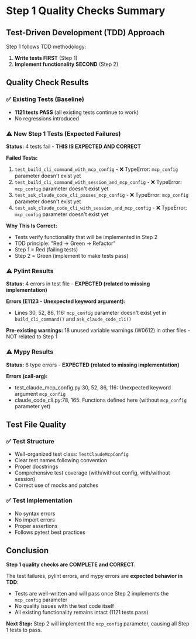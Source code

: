 # Step 1 Quality Checks Summary

## Test-Driven Development (TDD) Approach

Step 1 follows TDD methodology:
1. **Write tests FIRST** (Step 1)
2. **Implement functionality SECOND** (Step 2)

## Quality Check Results

### ✅ Existing Tests (Baseline)
- **1121 tests PASS** (all existing tests continue to work)
- No regressions introduced

### ⚠️ New Step 1 Tests (Expected Failures)
**Status:** 4 tests fail - **THIS IS EXPECTED AND CORRECT**

**Failed Tests:**
1. `test_build_cli_command_with_mcp_config` - ❌ TypeError: `mcp_config` parameter doesn't exist yet
2. `test_build_cli_command_with_session_and_mcp_config` - ❌ TypeError: `mcp_config` parameter doesn't exist yet
3. `test_ask_claude_code_cli_passes_mcp_config` - ❌ TypeError: `mcp_config` parameter doesn't exist yet
4. `test_ask_claude_code_cli_with_session_and_mcp_config` - ❌ TypeError: `mcp_config` parameter doesn't exist yet

**Why This Is Correct:**
- Tests verify functionality that will be implemented in Step 2
- TDD principle: "Red → Green → Refactor"
- Step 1 = Red (failing tests)
- Step 2 = Green (implement to make tests pass)

### ⚠️ Pylint Results
**Status:** 4 errors in test file - **EXPECTED (related to missing implementation)**

**Errors (E1123 - Unexpected keyword argument):**
- Lines 30, 52, 86, 116: `mcp_config` parameter doesn't exist yet in `build_cli_command()` and `ask_claude_code_cli()`

**Pre-existing warnings:** 18 unused variable warnings (W0612) in other files - NOT related to Step 1

### ⚠️ Mypy Results
**Status:** 6 type errors - **EXPECTED (related to missing implementation)**

**Errors (call-arg):**
- test_claude_mcp_config.py:30, 52, 86, 116: Unexpected keyword argument `mcp_config`
- claude_code_cli.py:78, 165: Functions defined here (without `mcp_config` parameter yet)

## Test File Quality

### ✅ Test Structure
- Well-organized test class: `TestClaudeMcpConfig`
- Clear test names following convention
- Proper docstrings
- Comprehensive test coverage (with/without config, with/without session)
- Correct use of mocks and patches

### ✅ Test Implementation
- No syntax errors
- No import errors
- Proper assertions
- Follows pytest best practices

## Conclusion

**Step 1 quality checks are COMPLETE and CORRECT.**

The test failures, pylint errors, and mypy errors are **expected behavior in TDD**:
- Tests are well-written and will pass once Step 2 implements the `mcp_config` parameter
- No quality issues with the test code itself
- All existing functionality remains intact (1121 tests pass)

**Next Step:** Step 2 will implement the `mcp_config` parameter, causing all Step 1 tests to pass.
